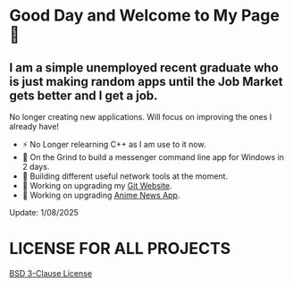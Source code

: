 # Good Day and Welcome to My Page 👋

## I am a simple unemployed recent graduate who is just making random apps until the Job Market gets better and I get a job.

<!-- - 📫 I can take any request to build whatever you want as long as it's within my abilities. (will know if I accept or don't). Also don't expect a time frame as not even I know how long it may take to finish a project. -->
No longer creating new applications. Will focus on improving the ones I already have!

- ⚡ No Longer relearning C++ as I am use to it now.
- 💬 On the Grind to build a messenger command line app for Windows in 2 days.
- 🔭 Building different useful network tools at the moment.
- 🔭 Working on upgrading my [Git Website](https://infernocycle.github.io/).
- 🔭 Working on upgrading [Anime News App](https://github.com/InfernoCycle/AnimeNewsScraper).

Update: 1/08/2025

# LICENSE FOR ALL PROJECTS
[BSD 3-Clause License](https://github.com/InfernoCycle/InfernoCycle/blob/main/LICENSE)
<!--
**InfernoCycle/InfernoCycle** is a ✨ _special_ ✨ repository because its `README.md` (this file) appears on your GitHub profile.

Here are some ideas to get you started:

- 🔭 I’m currently working on ...
- 🌱 I’m currently learning ...
- 👯 I’m looking to collaborate on ...
- 🤔 I’m looking for help with ...
- 💬 Ask me about ...
- 📫 How to reach me: ...
- 😄 Pronouns: ...
- ⚡ Fun fact: Recruiters and Hiring Managers have ghosted me approximately 103 times.
-->
